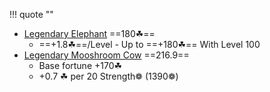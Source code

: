 !!! quote ""

- [Legendary Elephant](https://hypixel-skyblock.fandom.com/wiki/Elephant_Pet?so=search) ==180☘==
    * ==+1.8☘==/Level - Up to ==+180☘== With Level 100
- [Legendary Mooshroom Cow](https://hypixel-skyblock.fandom.com/wiki/Mooshroom_Cow_Pet?so=search) ==216.9==
    * Base fortune +170☘
    * +0.7 ☘ per 20 Strength❁ (1390❁)